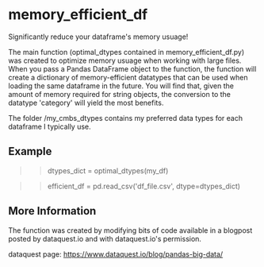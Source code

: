 # memory_efficient_df

Significantly reduce your dataframe's memory usuage! 

The main function (optimal_dtypes contained in memory_efficient_df.py) was created to optimize memory usuage when working with large files. When you pass a Pandas DataFrame object to the function, the function will create a dictionary of memory-efficient datatypes that can be used when loading the same dataframe in the future. You will find that, given the amount of memory required for string objects, the conversion to the datatype 'category' will yield the most benefits.

The folder /my_cmbs_dtypes contains my preferred data types for each dataframe I typically use.

## Example

>> dtypes_dict = optimal_dtypes(my_df)


>> efficient_df = pd.read_csv('df_file.csv', dtype=dtypes_dict)

## More Information
The function was created by modifying bits of code available in a blogpost posted by dataquest.io and with dataquest.io's permission. 

dataquest page: https://www.dataquest.io/blog/pandas-big-data/
